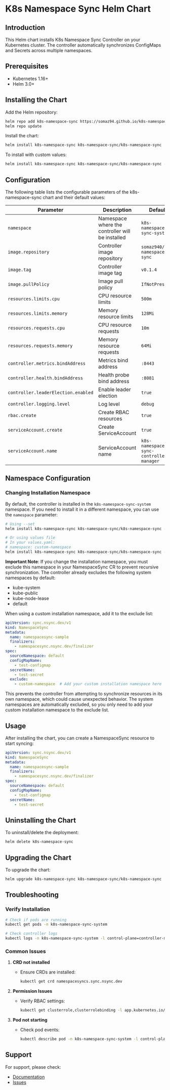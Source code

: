 # K8s Namespace Sync Helm Chart

## Introduction
This Helm chart installs K8s Namespace Sync Controller on your Kubernetes cluster. The controller automatically synchronizes ConfigMaps and Secrets across multiple namespaces.

## Prerequisites
- Kubernetes 1.16+
- Helm 3.0+

## Installing the Chart

Add the Helm repository:
```bash
helm repo add k8s-namespace-sync https://somaz94.github.io/k8s-namespace-sync
helm repo update
```

Install the chart:
```bash
helm install k8s-namespace-sync k8s-namespace-sync/k8s-namespace-sync
```

To install with custom values:
```bash
helm install k8s-namespace-sync k8s-namespace-sync/k8s-namespace-sync -f values.yaml
```

## Configuration

The following table lists the configurable parameters of the k8s-namespace-sync chart and their default values:

| Parameter | Description | Default |
|-----------|-------------|---------|
| `namespace` | Namespace where the controller will be installed | `k8s-namespace-sync-system` |
| `image.repository` | Controller image repository | `somaz940/k8s-namespace-sync` |
| `image.tag` | Controller image tag | `v0.1.4` |
| `image.pullPolicy` | Image pull policy | `IfNotPresent` |
| `resources.limits.cpu` | CPU resource limits | `500m` |
| `resources.limits.memory` | Memory resource limits | `128Mi` |
| `resources.requests.cpu` | CPU resource requests | `10m` |
| `resources.requests.memory` | Memory resource requests | `64Mi` |
| `controller.metrics.bindAddress` | Metrics bind address | `:8443` |
| `controller.health.bindAddress` | Health probe bind address | `:8081` |
| `controller.leaderElection.enabled` | Enable leader election | `true` |
| `controller.logging.level` | Log level | `debug` |
| `rbac.create` | Create RBAC resources | `true` |
| `serviceAccount.create` | Create ServiceAccount | `true` |
| `serviceAccount.name` | ServiceAccount name | `k8s-namespace-sync-controller-manager` |

## Namespace Configuration

### Changing Installation Namespace

By default, the controller is installed in the `k8s-namespace-sync-system` namespace. If you need to install it in a different namespace, you can use the `namespace` parameter:

```bash
# Using --set
helm install k8s-namespace-sync k8s-namespace-sync/k8s-namespace-sync --set namespace=custom-namespace

# Or using values file
# In your values.yaml:
# namespace: custom-namespace
helm install k8s-namespace-sync k8s-namespace-sync/k8s-namespace-sync -f values.yaml
```

**Important Note**: If you change the installation namespace, you must exclude this namespace in your NamespaceSync CR to prevent recursive synchronization. The controller already excludes the following system namespaces by default:
- kube-system
- kube-public
- kube-node-lease
- default

When using a custom installation namespace, add it to the exclude list:

```yaml
apiVersion: sync.nsync.dev/v1
kind: NamespaceSync
metadata:
  name: namespacesync-sample
  finalizers:
    - namespacesync.nsync.dev/finalizer
spec:
  sourceNamespace: default
  configMapName:
    - test-configmap
  secretName:
    - test-secret
  exclude:
    - custom-namespace  # Add your custom installation namespace here
```

This prevents the controller from attempting to synchronize resources in its own namespace, which could cause unexpected behavior. The system namespaces are automatically excluded, so you only need to add your custom installation namespace to the exclude list.

## Usage

After installing the chart, you can create a NamespaceSync resource to start syncing:

```yaml
apiVersion: sync.nsync.dev/v1
kind: NamespaceSync
metadata:
  name: namespacesync-sample
  finalizers:
    - namespacesync.nsync.dev/finalizer
spec:
  sourceNamespace: default
  configMapName:
    - test-configmap
  secretName:
    - test-secret
```

## Uninstalling the Chart

To uninstall/delete the deployment:
```bash
helm delete k8s-namespace-sync
```

## Upgrading the Chart

To upgrade the chart:
```bash
helm upgrade k8s-namespace-sync k8s-namespace-sync/k8s-namespace-sync
```

## Troubleshooting

### Verify Installation
```bash
# Check if pods are running
kubectl get pods -n k8s-namespace-sync-system

# Check controller logs
kubectl logs -n k8s-namespace-sync-system -l control-plane=controller-manager -f
```

### Common Issues

1. **CRD not installed**
   - Ensure CRDs are installed:
     ```bash
     kubectl get crd namespacesyncs.sync.nsync.dev
     ```

2. **Permission Issues**
   - Verify RBAC settings:
     ```bash
     kubectl get clusterrole,clusterrolebinding -l app.kubernetes.io/name=k8s-namespace-sync
     ```

3. **Pod not starting**
   - Check pod events:
     ```bash
     kubectl describe pod -n k8s-namespace-sync-system -l control-plane=controller-manager
     ```

## Support

For support, please check:
- [Documentation](https://github.com/somaz94/k8s-namespace-sync)
- [Issues](https://github.com/somaz94/k8s-namespace-sync/issues)

